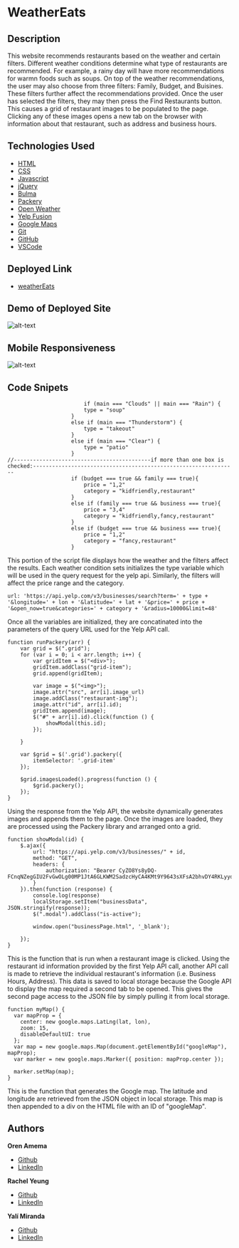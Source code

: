 # WeatherEats

## Description

This website recommends restaurants based on the weather and certain filters. Different weather conditions determine what type of restaurants are recommended. For example, a rainy day will have more recommendations for warmn foods such as soups. On top of the weather recommendations, the user may also choose from three filters: Family, Budget, and Buisines. These filters further affect the recommendations provided.
Once the user has selected the filters, they may then press the Find Restaurants button. This causes a grid of restaurant images to be populated to the page. Clicking any of these images opens a new tab on the browser with information about that restaurant, such as address and business hours.

## Technologies Used

* [HTML](https://developer.mozilla.org/en-US/docs/Web/HTML)
* [CSS](https://developer.mozilla.org/en-US/docs/Web/CSS)
* [Javascript](https://developer.mozilla.org/en-US/docs/Web/JavaScript)
* [jQuery](https://jquery.com/)
* [Bulma](https://bulma.io/documentation/)
* [Packery](https://packery.metafizzy.co/)
* [Open Weather](https://openweathermap.org/api)
* [Yelp Fusion](https://www.yelp.com/developers/documentation/v3)
* [Google Maps](https://developers.google.com/maps/documentation)
* [Git](https://git-scm.com/)
* [GitHub](https://github.com/)
* [VSCode](https://code.visualstudio.com/)

## Deployed Link

* [weatherEats](https://xrachhel.github.io/weatherEats/)

## Demo of Deployed Site

![alt-text](assets/images/full-demo.gif)

## Mobile Responsiveness

![alt-text](assets/images/responsiveness.gif)

## Code Snipets

```
                        if (main === "Clouds" || main === "Rain") {
                        type = "soup"
                    }
                    else if (main === "Thunderstorm") {
                        type = "takeout"
                    }
                    else if (main === "Clear") {
                        type = "patio"
                    }
//-------------------------------------------if more than one box is checked:----------------------------------------------------------------
                    if (budget === true && family === true){
                        price = "1,2"
                        category = "kidfriendly,restaurant"
                    }
                    else if (family === true && business === true){
                        price = "3,4"
                        category = "kidfriendly,fancy,restaurant"
                    }
                    else if (budget === true && business === true){
                        price = "1,2"
                        category = "fancy,restaurant"
                    }
```
This portion of the script file displays how the weather and the filters affect the results. Each weather condition sets initializes the type variable which will be used in the query request for the yelp api. Similarly, the filters will affect the price range and the category.

```
url: 'https://api.yelp.com/v3/businesses/search?term=' + type + '&longitude=' + lon + '&latitude=' + lat + '&price=' + price + '&open_now=true&categories=' + category + '&radius=10000&limit=48'
```
Once all the variables are initialized, they are concatinated into the parameters of the query URL used for the Yelp API call. 

```
function runPackery(arr) {
    var grid = $(".grid");
    for (var i = 0; i < arr.length; i++) {
        var gridItem = $("<div>");
        gridItem.addClass("grid-item");
        grid.append(gridItem);

        var image = $("<img>");
        image.attr("src", arr[i].image_url)
        image.addClass("restaurant-img");
        image.attr("id", arr[i].id);
        gridItem.append(image);
        $("#" + arr[i].id).click(function () {
            showModal(this.id);
        });

    }

    var $grid = $('.grid').packery({
        itemSelector: '.grid-item'
    });

    $grid.imagesLoaded().progress(function () {
        $grid.packery();
    });
}
```
Using the response from the Yelp API, the website dynamically generates images and appends them to the page. Once the images are loaded, they are processed using the Packery library and arranged onto a grid.

```
function showModal(id) {
    $.ajax({
        url: "https://api.yelp.com/v3/businesses/" + id,
        method: "GET",
        headers: {
            authorization: "Bearer CyZO8Ys8yDQ-FCnqNZegGIU2FvGwOLg00MP1JtA6GLKWM2SadzcHyCA4KMt9Y9643sXFsA2bhvDY4RKLyydvPULurteiMPQKydq62F92eEKefWJnbuOanTUtAtjzXXYx"
        }
    }).then(function (response) {
        console.log(response)
        localStorage.setItem("businessData", JSON.stringify(response));
        $(".modal").addClass("is-active");

        window.open("businessPage.html", '_blank');

    });
}
```
This is the function that is run when a restaurant image is clicked. Using the restaurant id information provided by the first Yelp API call, another API call is made to retrieve the individual restaurant's information (i.e. Business Hours, Address). This data is saved to local storage because the Google API to display the map required a second tab to be opened. This gives the second page access to the JSON file by simply pulling it from local storage.

```
function myMap() {
  var mapProp = {
    center: new google.maps.LatLng(lat, lon),
    zoom: 15,
    disableDefaultUI: true
  };
  var map = new google.maps.Map(document.getElementById("googleMap"), mapProp);
  var marker = new google.maps.Marker({ position: mapProp.center });

  marker.setMap(map);
}
```
This is the function that generates the Google map. The latitude and longitude are retrieved from the JSON object in local storage. This map is then appended to a div on the HTML file with an ID of "googleMap".

## Authors

**Oren Amema**
* [Github](https://github.com/orenamema)
* [LinkedIn](https://www.linkedin.com/in/oren-amematekpo-b7a12b13)

**Rachel Yeung**

* [Github](https://github.com/xrachhel)
* [LinkedIn](https://www.linkedin.com/in/rachel-yeung-814986159/)

**Yalí Miranda** 

* [Github](https://github.com/yjmiranda)
* [LinkedIn](https://www.linkedin.com/in/yal%C3%AD-miranda-8b4b94199/)